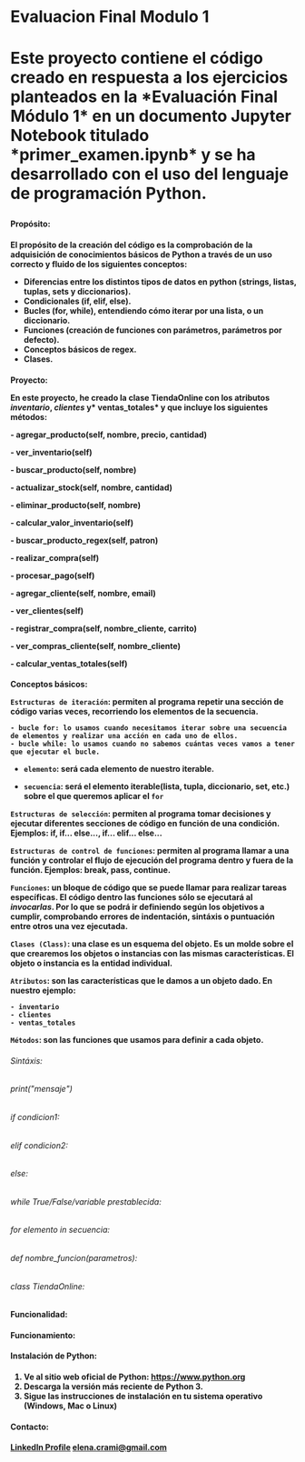 <h1>Evaluacion Final Modulo 1<h1>

<p>
Este proyecto contiene el código creado en respuesta a los ejercicios planteados en la *Evaluación Final Módulo 1* en un documento Jupyter Notebook titulado *primer_examen.ipynb* y se ha desarrollado con el uso del lenguaje de programación Python.
<p>

<h4>Propósito:<h4>

El propósito de la creación del código es la comprobación de la adquisición de conocimientos básicos de Python a través de un uso correcto y fluido de los siguientes conceptos:
- Diferencias entre los distintos tipos de datos en python (**strings, listas, tuplas, sets y diccionarios**).
- Condicionales (**if, elif, else**).
- Bucles (**for, while**), entendiendo cómo iterar por una lista, o un diccionario.
- Funciones (creación de funciones con parámetros, parámetros por defecto).
- Conceptos básicos de regex.
- Clases.


<h4>Proyecto:

En este proyecto, he creado la clase **TiendaOnline** con los atributos *inventario*, *clientes* y* ventas_totales* y que incluye los siguientes métodos:


**- agregar_producto**(self, nombre, precio, cantidad)

**- ver_inventario**(self)

**- buscar_producto**(self, nombre)

**- actualizar_stock**(self, nombre, cantidad)

**- eliminar_producto**(self, nombre)

**- calcular_valor_inventario**(self)

**- buscar_producto_regex**(self, patron)

**- realizar_compra**(self)

**- procesar_pago**(self)

**- agregar_cliente**(self, nombre, email)

**- ver_clientes**(self)

**- registrar_compra**(self, nombre_cliente, carrito)

**- ver_compras_cliente**(self, nombre_cliente)

**- calcular_ventas_totales**(self)

<h4>Conceptos básicos:

`Estructuras de iteración`:  permiten al programa repetir una sección de código varias veces, recorriendo los elementos de la secuencia.

    - bucle for: lo usamos cuando necesitamos iterar sobre una secuencia de elementos y realizar una acción en cada uno de ellos.
    - bucle while: lo usamos cuando no sabemos cuántas veces vamos a tener que ejecutar el bucle.
- `elemento`: será cada elemento de nuestro iterable. 

- `secuencia`: será el elemento iterable(lista, tupla, diccionario, set, etc.) sobre el que queremos aplicar el `for`

`Estructuras de selección`: permiten al programa tomar decisiones y ejecutar diferentes secciones de código en función de una condición. Ejemplos: **if, if... else..., if... elif... else...**

`Estructuras de control de funciones`:  permiten al programa llamar a una función y controlar el flujo de ejecución del programa dentro y fuera de la función. Ejemplos: **break, pass, continue**.

`Funciones`: un bloque de código que se puede llamar para realizar  tareas específicas. El código dentro las funciones sólo se ejecutará al *invocarlas*. Por lo que se podrá ir definiendo según los objetivos a cumplir, comprobando errores de indentación, sintáxis o puntuación entre otros una vez ejecutada.

 `Clases (Class)`: una clase es un esquema del objeto. Es un molde sobre el que crearemos los objetos o instancias con las mismas características. El objeto o instancia es la entidad individual.

`Atributos`: son las características que le damos a un objeto dado. En nuestro ejemplo:

    - inventario
    - clientes
    - ventas_totales

`Métodos`: son las funciones que usamos para definir a cada objeto.

<h6>Sintáxis:<h6>

<h6>print("mensaje")<h6>

<h6>if condicion1:<h6>

<h6>elif condicion2:<h6>

<h6>else:<h6>

<h6>while True/False/variable prestablecida:<h6>

<h6>for elemento in secuencia:<h6>

<h6>def nombre_funcion(parametros):<h6>

<h6>class TiendaOnline:<h6>

<h4>Funcionalidad:<h4>


<h4>Funcionamiento:<h4>


<h4>Instalación de Python:<h4>

1. Ve al sitio web oficial de Python: https://www.python.org
2. Descarga la versión más reciente de Python 3.
3. Sigue las instrucciones de instalación en tu sistema operativo (Windows, Mac o Linux)

<h4>Contacto:<h4>

[LinkedIn Profile](https://www.linkedin.com/in/elenacravenmiñarro)
<elena.crami@gmail.com>

